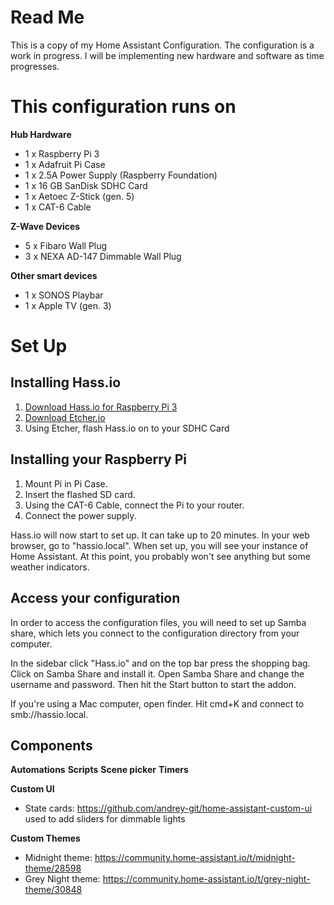 # Read Me
This is a copy of my Home Assistant Configuration. The configuration is a work in progress. I will be implementing new hardware and software as time progresses.

# This configuration runs on
**Hub Hardware**
* 1 x Raspberry Pi 3
* 1 x Adafruit Pi Case
* 1 x 2.5A Power Supply (Raspberry Foundation)
* 1 x 16 GB SanDisk SDHC Card
* 1 x Aetoec Z-Stick (gen. 5)
* 1 x CAT-6 Cable

**Z-Wave Devices**
* 5 x Fibaro Wall Plug
* 3 x NEXA AD-147 Dimmable Wall Plug

**Other smart devices**
* 1 x SONOS Playbar
* 1 x Apple TV (gen. 3)

# Set Up
## Installing Hass.io
1. [Download Hass.io for Raspberry Pi 3](https://github.com/home-assistant/hassio-build/releases/download/1.1/resinos-hassio-1.1-raspberrypi3.img.bz2)
2. [Download Etcher.io](https://etcher.io)
3. Using Etcher, flash Hass.io on to your SDHC Card

## Installing your Raspberry Pi
1. Mount Pi in Pi Case.
2. Insert the flashed SD card.
3. Using the CAT-6 Cable, connect the Pi to your router.
4. Connect the power supply.

Hass.io will now start to set up. It can take up to 20 minutes. In your web browser, go to "hassio.local". When set up, you will see your instance of Home Assistant. At this point, you probably won't see anything but some weather indicators. 

## Access your configuration
In order to access the configuration files, you will need to set up Samba share, which lets you connect to the configuration directory from your computer.

In the sidebar click "Hass.io" and on the top bar press the shopping bag. Click on Samba Share and install it. Open Samba Share and change the username and password. Then hit the Start button to start the addon.

If you're using a Mac computer, open finder. Hit cmd+K and connect to smb://hassio.local.

## Components
**Automations**
**Scripts**
**Scene picker**
**Timers**

**Custom UI**
* State cards: https://github.com/andrey-git/home-assistant-custom-ui used to add sliders for dimmable lights

**Custom Themes**
* Midnight theme: https://community.home-assistant.io/t/midnight-theme/28598
* Grey Night theme: https://community.home-assistant.io/t/grey-night-theme/30848
